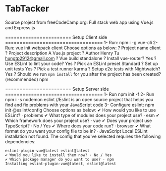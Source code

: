 # TabTacker
Source project from freeCodeCamp.org: Full stack web app using Vue.js and Express.js

======================= Setup Client side ==================================
1- Run: npm i -g vue-cli
2- Run: vue init webpack client
    Choose options as below:
    ? Project name client
    ? Project description A Vue.js project
    ? Author Henry Tu <hungtp2912@gmail.com>
    ? Vue build standalone
    ? Install vue-router? Yes
    ? Use ESLint to lint your code? Yes
    ? Pick an ESLint preset Standard
    ? Set up unit tests Yes
    ? Pick a test runner karma
    ? Setup e2e tests with Nightwatch? Yes
    ? Should we run `npm install` for you after the project has been created? (recommended) npm

======================= Setup Server side ==================================
1- Run npm init -f
2- Run npm i -s nodemon eslint //Eslint is an open source project that helps you find and fix problems with your JavaScript code
3- Configure eslint: npm init @eslint/config
    Choose options as below:
    ✔ How would you like to use ESLint? · problems
    ✔ What type of modules does your project use? · esm
    ✔ Which framework does your project use? · vue
    ✔ Does your project use TypeScript? · No / Yes
    ✔ Where does your code run? · browser
    ✔ What format do you want your config file to be in? · JavaScript
    Local ESLint installation not found.
    The config that you've selected requires the following dependencies:

    eslint-plugin-vue@latest eslint@latest
    ✔ Would you like to install them now? · No / Yes
    ✔ Which package manager do you want to use? · npm
    Installing eslint-plugin-vue@latest, eslint@latest